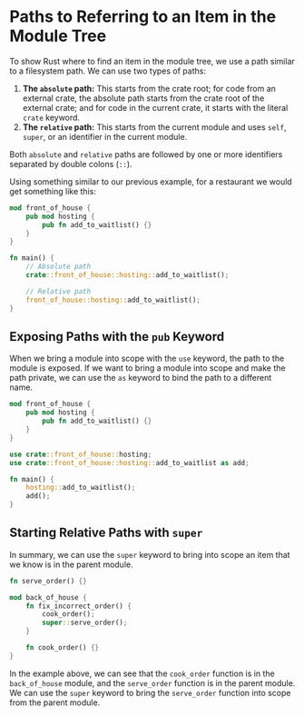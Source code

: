 # Paths to Referring to an Item in the Module Tree

To show Rust where to find an item in the module tree, we use a path similar to a filesystem path. We can use two types of paths:

1. **The ``absolute`` path:** This starts from the crate root; for code from an external crate, the absolute path starts from the crate root of the external crate; and for code in the current crate, it starts with the literal ``crate`` keyword.
2. **The ``relative`` path:** This starts from the current module and uses ``self``, ``super``, or an identifier in the current module.

Both ``absolute`` and ``relative`` paths are followed by one or more identifiers separated by double colons (``::``).

Using something similar to our previous example, for a restaurant we would get something like this:

```rust
mod front_of_house {
    pub mod hosting {
        pub fn add_to_waitlist() {}
    }
}

fn main() {
    // Absolute path
    crate::front_of_house::hosting::add_to_waitlist();

    // Relative path
    front_of_house::hosting::add_to_waitlist();
}
```

## Exposing Paths with the ``pub`` Keyword

When we bring a module into scope with the ``use`` keyword, the path to the module is exposed. If we want to bring a module into scope and make the path private, we can use the ``as`` keyword to bind the path to a different name.

```rust
mod front_of_house {
    pub mod hosting {
        pub fn add_to_waitlist() {}
    }
}

use crate::front_of_house::hosting;
use crate::front_of_house::hosting::add_to_waitlist as add;

fn main() {
    hosting::add_to_waitlist();
    add();
}
```

## Starting Relative Paths with ``super``

In summary, we can use the ``super`` keyword to bring into scope an item that we know is in the parent module.

```rust
fn serve_order() {}

mod back_of_house {
    fn fix_incorrect_order() {
        cook_order();
        super::serve_order();
    }

    fn cook_order() {}
}
```

In the example above, we can see that the ``cook_order`` function is in the ``back_of_house`` module, and the ``serve_order`` function is in the parent module. We can use the ``super`` keyword to bring the ``serve_order`` function into scope from the parent module.